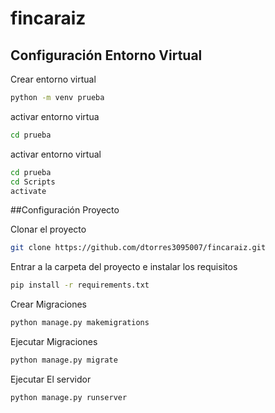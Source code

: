 # fincaraiz

## Configuración Entorno Virtual

Crear entorno virtual

```bash
python -m venv prueba
```

activar entorno virtua

```bash
cd prueba
```

activar entorno virtual

```bash
cd prueba
cd Scripts
activate
```

##Configuración Proyecto

Clonar el proyecto

```bash
git clone https://github.com/dtorres3095007/fincaraiz.git
```

Entrar a la carpeta del proyecto e instalar los requisitos

```bash
pip install -r requirements.txt
```

Crear Migraciones

```bash
python manage.py makemigrations
```

Ejecutar Migraciones

```bash
python manage.py migrate
```

Ejecutar El servidor

```bash
python manage.py runserver
```


